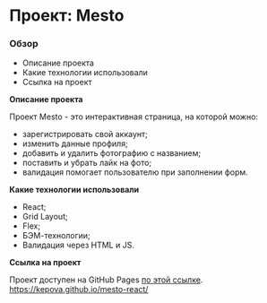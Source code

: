 # Проект: Mesto

### Обзор
* Описание проекта
* Какие технологии использовали
* Ссылка на проект

**Описание проекта**

Проект Mesto - это интерактивная страница, на которой можно:
* зарегистрировать свой аккаунт;
* изменить данные профиля;
* добавить и удалить фотографию с названием;
* поставить и убрать лайк на фото;
* валидация помогает пользователю при заполнении форм.

**Какие технологии использовали**

* React;
* Grid Layout;
* Flex;
* БЭМ-технологии;
* Валидация через HTML и JS.

**Ссылка на проект**

Проект доступен на GitHub Pages [по этой ссылке](https://kepova.github.io/react-mesto-auth).
https://kepova.github.io/mesto-react/